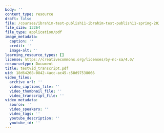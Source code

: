 ```yaml
---
body: ''
content_type: resource
draft: false
file: /courses/ibrahim-test-publish11-ibrahim-test-publish11-spring-2023/testvid_transcript.pdf
file_size: 13264
file_type: application/pdf
image_metadata:
  caption: ''
  credit: ''
  image-alt: ''
learning_resource_types: []
license: https://creativecommons.org/licenses/by-nc-sa/4.0/
resourcetype: Document
title: testvid_transcript.pdf
uid: 18d64268-0842-4acc-ac45-c58d97538066
video_files:
  archive_url: ''
  video_captions_file: ''
  video_thumbnail_file: ''
  video_transcript_file: ''
video_metadata:
  source: ''
  video_speakers: ''
  video_tags: ''
  youtube_description: ''
  youtube_id: ''
---
```

